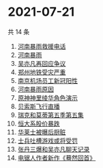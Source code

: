 # 2021-07-21

共 14 条

<!-- BEGIN -->
<!-- 最后更新时间 Wed Jul 21 2021 12:07:39 GMT+0800 (China Standard Time) -->

1. [河南暴雨救援电话](https://www.zhihu.com/search?q=暴雨救援)
1. [河南暴雨](https://www.zhihu.com/search?q=河南)
1. [吴亦凡再回应争议](https://www.zhihu.com/search?q=吴亦凡)
1. [郑州地铁受灾严重](https://www.zhihu.com/search?q=郑州地铁)
1. [南京机场员工新冠阳性](https://www.zhihu.com/search?q=南京)
1. [河南暴雨原因](https://www.zhihu.com/search?q=河南暴雨原因)
1. [原神神里绫华角色演示](https://www.zhihu.com/search?q=原神)
1. [贝索斯飞行直播](https://www.zhihu.com/search?q=贝索斯)
1. [瑞克和莫蒂第五季第五集](https://www.zhihu.com/search?q=瑞克和莫蒂)
1. [恒大系股价暴跌](https://www.zhihu.com/search?q=恒大股票)
1. [华莱士被曝后厨脏](https://www.zhihu.com/search?q=华莱士)
1. [士兵吐槽游戏或将受罚](https://www.zhihu.com/search?q=战争雷霆)
1. [张丹三爆和吴亦凡聊天记录](https://www.zhihu.com/search?q=张丹三)
1. [电锯人作者新作《蓦然回首》](https://www.zhihu.com/search?q=藤本树)

<!-- END -->
